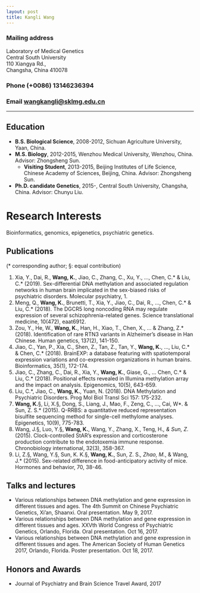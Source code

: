 ```yaml
---
layout: post
title: Kangli Wang
---
```


### Mailing address	
Laboratory of Medical Genetics  
Central South University  
110 Xiangya Rd.,  
Changsha, China 410078  
### Phone			(+0086) 13146236394	
### Email			wangkangli@sklmg.edu.cn 
***
## Education 
* **B.S. Biological Science**, 2008-2012, Sichuan Agriculture University, Yaan, China. 
* **M.S. Biology**, 2012-2015, Wenzhou Medical University, Wenzhou, China. Advisor: Zhongsheng Sun. 
	* **Visiting Student**, 2013-2015, Beijing Institutes of Life Science, Chinese Academy of Sciences, Beijing, China. Advisor: Zhongsheng Sun.
* **Ph.D. candidate Genetics**, 2015-, Central South University, Changsha, China. Advisor: Chunyu Liu.
# Research Interests 
Bioinformatics, genomics, epigenetics, psychiatric genetics. 
## Publications 
(* corresponding author; §: equal contribution) 
1. Xia, Y., Dai, R., **Wang, K.**, Jiao, C., Zhang, C., Xu, Y., ..., Chen, C.* & Liu, C.* (2019). Sex-differential DNA methylation and associated regulation networks in human brain implicated in the sex-biased risks of psychiatric disorders. Molecular psychiatry, 1.
2. Meng, Q., **Wang, K.**, Brunetti, T., Xia, Y., Jiao, C., Dai, R., ..., Chen, C.* & Liu, C.* (2018). The DGCR5 long noncoding RNA may regulate expression of several schizophrenia-related genes. Science translational medicine, 10(472), eaat6912.
3. Zou, Y., He, W., **Wang, K.**, Han, H., Xiao, T., Chen, X., ... & Zhang, Z.* (2018). Identification of rare RTN3 variants in Alzheimer’s disease in Han Chinese. Human genetics, 137(2), 141-150.
4. Jiao, C., Yan, P., Xia, C., Shen, Z., Tan, Z., Tan, Y., **Wang, K.**, ..., Liu, C.* & Chen, C.* (2018). BrainEXP: a database featuring with spatiotemporal expression variations and co-expression organizations in human brains. Bioinformatics, 35(1), 172-174.
5. Jiao, C., Zhang, C., Dai, R., Xia, Y., **Wang, K.**, Giase, G., ... Chen, C.* & Liu, C.* (2018). Positional effects revealed in Illumina methylation array and the impact on analysis. Epigenomics, 10(5), 643-659.
6. Liu, C.*, Jiao, C., **Wang, K.**, Yuan, N. (2018). DNA Methylation and Psychiatric Disorders. Prog Mol Biol Transl Sci 157: 175-232.
7. **Wang, K.**§, Li, X.§, Dong, S., Liang, J., Mao, F., Zeng, C., ..., Cai, W*. & Sun, Z. S.* (2015). Q-RRBS: a quantitative reduced representation bisulfite sequencing method for single-cell methylome analyses. Epigenetics, 10(9), 775-783.
8. Wang, J.§, Luo, Y.§, **Wang, K.**, Wang, Y., Zhang, X., Teng, H.*, & Sun, Z.* (2015). Clock-controlled StAR’s expression and corticosterone production contribute to the endotoxemia immune response. Chronobiology international, 32(3), 358-367.
9. Li, Z.§, Wang, Y.§, Sun, K. K.§, **Wang, K.**, Sun, Z. S.*, Zhao, M.*, & Wang, J.* (2015). Sex-related difference in food-anticipatory activity of mice. Hormones and behavior, 70, 38-46.
## Talks and lectures
* Various relationships between DNA methylation and gene expression in different tissues and ages. The 4th Summit on Chinese Psychiatric Genetics, Xi’an, Shaanxi. Oral presentation. May 9, 2017.
* Various relationships between DNA methylation and gene expression in different tissues and ages. XXVth World Congress of Psychiatric Genetics, Orlando, Florida. Oral presentation. Oct 16, 2017.
* Various relationships between DNA methylation and gene expression in different tissues and ages. The American Society of Human Genetics 2017, Orlando, Florida. Poster presentation. Oct 18, 2017.
## Honors and Awards
* Journal of Psychiatry and Brain Science Travel Award, 2017
